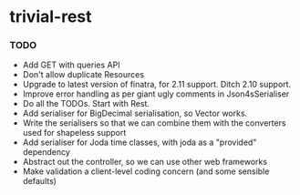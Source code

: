 # trivial-rest #

### TODO ###

* Add GET with queries API
* Don't allow duplicate Resources
* Upgrade to latest version of finatra, for 2.11 support. Ditch 2.10 support.
* Improve error handling as per giant ugly comments in Json4sSerialiser
* Do all the TODOs. Start with Rest.
* Add serialiser for BigDecimal serialisation, so Vector works.
* Write the serialisers so that we can combine them with the converters used for shapeless support
* Add serialiser for Joda time classes, with joda as a "provided" dependency
* Abstract out the controller, so we can use other web frameworks
* Make validation a client-level coding concern (and some sensible defaults)